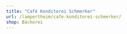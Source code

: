 ```yaml
---
title: "Café Konditorei Schmerker"
url: /lampertheim/cafe-konditorei-schmerker/
shop: Bäckerei
---
```

